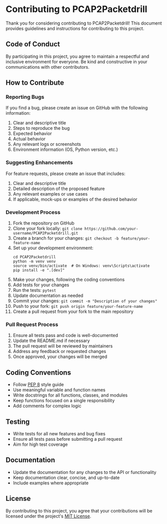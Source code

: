 # Contributing to PCAP2Packetdrill

Thank you for considering contributing to PCAP2Packetdrill! This document provides guidelines and instructions for contributing to this project.

## Code of Conduct

By participating in this project, you agree to maintain a respectful and inclusive environment for everyone. Be kind and constructive in your communications with other contributors.

## How to Contribute

### Reporting Bugs

If you find a bug, please create an issue on GitHub with the following information:

1. Clear and descriptive title
2. Steps to reproduce the bug
3. Expected behavior
4. Actual behavior
5. Any relevant logs or screenshots
6. Environment information (OS, Python version, etc.)

### Suggesting Enhancements

For feature requests, please create an issue that includes:

1. Clear and descriptive title
2. Detailed description of the proposed feature
3. Any relevant examples or use cases
4. If applicable, mock-ups or examples of the desired behavior

### Development Process

1. Fork the repository on GitHub
2. Clone your fork locally: `git clone https://github.com/your-username/PCAP2Packetdrill.git`
3. Create a branch for your changes: `git checkout -b feature/your-feature-name`
4. Set up your development environment:
   ```
   cd PCAP2Packetdrill
   python -m venv venv
   source venv/bin/activate  # On Windows: venv\Scripts\activate
   pip install -e ".[dev]"
   ```
5. Make your changes, following the coding conventions
6. Add tests for your changes
7. Run the tests: `pytest`
8. Update documentation as needed
9. Commit your changes: `git commit -m "Description of your changes"`
10. Push to your fork: `git push origin feature/your-feature-name`
11. Create a pull request from your fork to the main repository

### Pull Request Process

1. Ensure all tests pass and code is well-documented
2. Update the README.md if necessary
3. The pull request will be reviewed by maintainers
4. Address any feedback or requested changes
5. Once approved, your changes will be merged

## Coding Conventions

- Follow [PEP 8](https://peps.python.org/pep-0008/) style guide
- Use meaningful variable and function names
- Write docstrings for all functions, classes, and modules
- Keep functions focused on a single responsibility
- Add comments for complex logic

## Testing

- Write tests for all new features and bug fixes
- Ensure all tests pass before submitting a pull request
- Aim for high test coverage

## Documentation

- Update the documentation for any changes to the API or functionality
- Keep documentation clear, concise, and up-to-date
- Include examples where appropriate

## License

By contributing to this project, you agree that your contributions will be licensed under the project's [MIT License](LICENSE).
